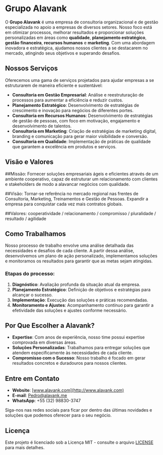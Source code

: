 # Grupo Alavank

O **Grupo Alavank** é uma empresa de consultoria organizacional e de gestão especializada no apoio a empresas de diversos setores. Nosso foco está em otimizar processos, melhorar resultados e proporcionar soluções personalizadas em áreas como **qualidade**, **planejamento estratégico**, **gestão financeira**, **recursos humanos** e **marketing**. Com uma abordagem inovadora e estratégica, ajudamos nossos clientes a se destacarem no mercado, atingindo seus objetivos e superando desafios.

## Nossos Serviços

Oferecemos uma gama de serviços projetados para ajudar empresas a se estruturarem de maneira eficiente e sustentável:

- **Consultoria em Gestão Empresarial**: Análise e reestruturação de processos para aumentar a eficiência e reduzir custos.
- **Planejamento Estratégico**: Desenvolvimento de estratégias de crescimento e inovação para negócios de diferentes portes.
- **Consultoria em Recursos Humanos**: Desenvolvimento de estratégias de gestão de pessoas, com foco em motivação, engajamento e desenvolvimento de talentos.
- **Consultoria em Marketing**: Criação de estratégias de marketing digital, branding e comunicação para gerar maior visibilidade e conversão.
- **Consultoria em Qualidade**: Implementação de práticas de qualidade que garantem a excelência em produtos e serviços.

## Visão e Valores

##Missão: Fornecer soluções empresariais ágeis e eficientes através de um ambiente cooperativo, capaz de estruturar um relacionamento com clientes e stakeholders de modo a alavancar negócios com qualidade.

##Visão: Tornar-se referência no mercado regional nas frentes de Consultoria, Marketing, Treinamentos e Gestão de Pessoas. Expandir a empresa para conquistar cada vez mais contratos globais.

##Valores: cooperatividade / relacionamento / compromisso / pluralidade / resultado / agilidade

## Como Trabalhamos

Nosso processo de trabalho envolve uma análise detalhada das necessidades e desafios de cada cliente. A partir dessa análise, desenvolvemos um plano de ação personalizado, implementamos soluções e monitoramos os resultados para garantir que as metas sejam atingidas.

### Etapas do processo:

1. **Diagnóstico**: Avaliação profunda da situação atual da empresa.
2. **Planejamento Estratégico**: Definição de objetivos e estratégias para alcançar o sucesso.
3. **Implementação**: Execução das soluções e práticas recomendadas.
4. **Monitoramento e Ajustes**: Acompanhamento contínuo para garantir a efetividade das soluções e ajustes conforme necessário.

## Por Que Escolher a Alavank?

- **Expertise**: Com anos de experiência, nosso time possui expertise comprovada em diversas áreas.
- **Soluções Personalizadas**: Trabalhamos para entregar soluções que atendem especificamente às necessidades de cada cliente.
- **Compromisso com o Sucesso**: Nosso trabalho é focado em gerar resultados concretos e duradouros para nossos clientes.

## Entre em Contato

- **Website**: [www.alavank.com](http://www.alavank.com)
- **E-mail**: Pedro@alavank.me
- **WhatsApp**: +55 (32) 98830-3747

Siga-nos nas redes sociais para ficar por dentro das últimas novidades e soluções que podemos oferecer para o seu negócio.

## Licença

Este projeto é licenciado sob a Licença MIT - consulte o arquivo [LICENSE](LICENSE) para mais detalhes.
